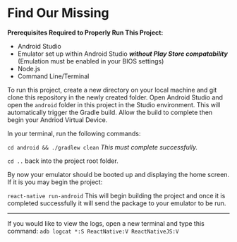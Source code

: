 # Find Our Missing

**Prerequisites Required to Properly Run This Project:**

* Android Studio
* Emulator set up within Android Studio **_without Play Store compatability_** (Emulation must be enabled in your BIOS settings)
* Node.js
* Command Line/Terminal

To run this project, create a new directory on your local machine and git clone this repository in the newly created folder.
Open Android Studio and open the `android` folder in this project in the Studio environment. This will automatically trigger the Gradle build.
Allow the build to complete then begin your Andriod Virtual Device.

In your terminal, run the following commands:

`cd android && ./gradlew clean` _This must complete successfully._

`cd ..` back into the project root folder.


By now your emulator should be booted up and displaying the home screen. If it is you may begin the project:

`react-native run-android` This will begin building the project and once it is completed successfully it will send the package to your emulator to be run.

---

If you would like to view the logs, open a new terminal and type this command: `adb logcat *:S ReactNative:V ReactNativeJS:V`
